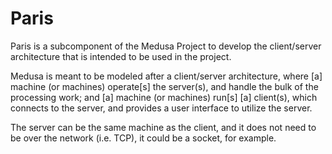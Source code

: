 # Paris
Paris is a subcomponent of the Medusa Project to develop the client/server
architecture that is intended to be used in the project.

Medusa is meant to be modeled after a client/server architecture, where \[a]
machine (or machines) operate\[s] the server(s), and handle the bulk of the
processing work; and \[a] machine (or machines) run\[s] \[a] client(s), which connects
to the server, and provides a user interface to utilize the server.

The server can be the same machine as the client, and it does not need to be
over the network (i.e. TCP), it could be a socket, for example.